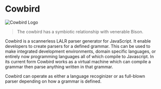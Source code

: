 # Cowbird

![Cowbird Logo](https://www.dropbox.com/s/2lc6a5qlyyiq9l0/Cowbird.png?dl=0)

> The cowbird has a symbiotic relationship with venerable Bison.

Cowbird is a scannerless LALR parser generator for JavaScript.  It enable developers to create parsers for a defined grammar.  This can be used to make integrated development environments, domain specific languages, or entirely now programming languages all of which compile to Javascript.  In its current form Cowbird works as a virtual machine which can compile a grammar then parse anything written in that grammar.

Cowbird can operate as either a language recoginizer or as full-blown parser depending on how a grammar is defined.
